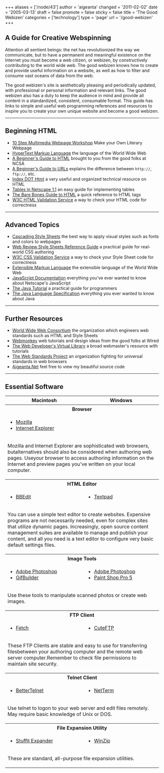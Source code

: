 +++
aliases = ['/node/43']
author = 'aigeanta'
changed = '2011-02-02'
date = '2005-03-13'
draft = false
promote = false
sticky = false
title = 'The Good Webizen'
categories = ['technology']
type = 'page'
url = '/good-webizen'
+++
<h2>A Guide for Creative Webspinning</h2><p>Attention all sentient beings: the net has revolutionized the way we communicate, but to have a permanent and meaningful existence on the Internet you must become a web citizen, or webizen, by constructively contributing to the world wide web. The good webizen knows how to create and provide useful information on a website, as well as how to filter and consume vast oceans of data from the web.


<!--more-->

The good webizen's site is aesthetically pleasing and periodically updated, with professional or personal information and relevant links. The good webizen also has a duty to keep the audience in mind and provide all content in a standardized, consistent, consumable format. This guide has links to simple and useful web programming references and resources to inspire you to create your own unique website and become a good webizen.</p><hr /><h2>Beginning HTML</h2><ul><li><a href="http://www.sonic.net/~patald/lesson/litpage/workshop.html">10 Step Multimedia Webpage Workshop</a> <span class="description">Make your Own Literary Webpage</span></li><li><a href="http://www.w3.org/MarkUp/">HyperText Markup Language</a> <span class="description">the language of the World Wide Web</span></li><li><a href="http://www.ncsa.uiuc.edu/General/Internet/WWW/HTMLPrimerAll.html">A Beginner's Guide to HTML</a> <span class="description">brought to you from the good folks at NCSA</span></li><li><a href="http://www.ncsa.uiuc.edu/demoweb/url-primer.html">A Beginner's Guide to URLs</a> <span class="description">explains the difference between <code>http://</code>, <code>ftp://</code>, etc.</span></li><li><a href="http://www.eskimo.com/~bloo/indexdot/">Index DOT Html</a> <span class="description">a very useful and organized technical resource on HTML</span></li><li><a href="http://www.netscape.com/assist/net_sites/tables.html">Tables in Netscape 1.1</a> <span class="description">an easy guide for implementing tables</span></li><li><a href="http://werbach.com/barebones/">The Bare Bones Guide to HTML</a> <span class="description">a quick reference to HTML tags</span></li><li><a href="http://validator.w3.org/">W3C HTML Validation Service</a> <span class="description">a way to check your HTML code for correctness</span></li></ul><hr /><h2>Advanced Topics</h2><ul><li><a href="http://www.w3.org/Style/css/">Cascading Style Sheets</a> <span class="description">the best way to apply visual styles such as fonts and colors to webpages</span></li><li><a href="http://style.webreview.com/">Web Review Style Sheets Reference Guide</a> <span class="description">a practical guide for real-world CSS authoring</span></li><li><a href="http://jigsaw.w3.org/css-validator/">W3C CSS Validation Service</a> <span class="description">a way to check your Style Sheet code for correctness</span></li><li><a href="http://www.w3.org/TR/REC-xml">Extensible Markup Language</a> <span class="description">the extensible language of the World Wide Web</span></li><li><a href="http://developer.netscape.com/docs/manuals/javascript.html">JavaScript Documentation</a> <span class="description">everything you've ever wanted to know about Netscape's JavaScript</span></li><li><a href="http://java.sun.com/docs/books/tutorial/index.html">The Java Tutorial</a> <span class="description">a practical guide for programmers</span></li><li><a href="http://java.sun.com/docs/books/jls/html/index.html">The Java Language Specification</a> <span class="description">everything you ever wanted to know about Java</span></li></ul><hr /><h2>Further Resources</h2><ul><li><a href="http://www.w3.org/">World Wide Web Consortium</a> <span class="description">the organization which engineers web standards such as HTML and Style Sheets</span></li><li><a href="http://www.hotwired.com/webmonkey/">Webmonkey</a> <span class="description">web tutorials and design ideas from the good folks at Wired</span></li><li><a href="http://wdvl.internet.com/">The Web Developer's Virtual Library</a> <span class="description">a broad webmaster's resource with tutorials</span></li><li><a href="http://www.webstandards.org/">The Web Standards Project</a> <span class="description">an organization fighting for universal standards in web browsers</span></li><li><a href="http://www.aigeanta.net/">Aigeanta.Net</a> <span class="description">feel free to view my beautiful source code</span></li></ul><hr /><h2>Essential Software</h2><table><tr><th>Macintosh</th><th>Windows</th></tr><tr><th colspan="2">Browser</th></tr><tr><td colspan="2"><ul><li><a href="http://www.mozilla.org/">Mozilla</a></li><li><a href="http://www.microsoft.com/ie/download/">Internet Explorer</a></li></ul></td></tr><tr><td colspan="2"><p>Mozilla and Internet Explorer are sophisticated web browsers, butalternatives should also be considered when authoring web pages. Useyour browser to access authoring information on the Internet and preview pages you've written on your local computer.</p></td></tr><tr><th colspan="2">HTML Editor</th></tr><tr><td><ul><li><a href="http://www.bbedit.com/">BBEdit</a></li></ul></td><td><ul><li><a href="http://www.textpad.com/">Textpad</a></li></ul></td></tr><tr><td colspan="2"><p>You can use a simple text editor to create websites. Expensive programs are not necessarily needed, even for complex sites that utilize dynamic pages. Increasingly, open source content management suites are available to manage and publish your content, and all you need is a text editor to configure very basic default settings files.</p></td></tr><tr><th colspan="2">Image Tools</th></tr><tr><td><ul><li><a href="http://www.adobe.com/prodindex/photoshop/main.html">Adobe Photoshop</a></li><li><a href="http://iawww.epfl.ch/Staff/Yves.Piguet/clip2gif-home/GifBuilder.html">GifBuilder</a></li></ul></td><td><ul><li><a href="http://www.adobe.com/prodindex/photoshop/main.html">Adobe Photoshop</a></li><li><a href="http://www.jasc.com/psp5.html">Paint Shop Pro 5</a></li></ul></td></tr><tr><td colspan="2"><p>Use these tools to manipulate scanned photos or create web images.</p></td></tr><tr><th colspan="2">FTP Client</th></tr><tr><td><ul><li><a href="http://www.dartmouth.edu/pages/softdev/fetch.html">Fetch</a></li></ul></td><td><ul><li><a href="http://www.cuteftp.com/">CuteFTP</a></li></ul></td></tr><tr><td colspan="2"><p>These FTP Clients are stable and easy to use for transferring filesbetween your authoring computer and the remote web server computer.Remember to check file permissions to maintain site security.</p></td></tr><tr><th colspan="2">Telnet Client</th></tr><tr><td><ul><li><a href="http://www.cstone.net/~rbraun/mac/telnet">BetterTelnet</a></li></ul></td><td><ul><li><a href="http://starbase.neosoft.com/~zkrr01/html/netterm.html">NetTerm</a></li></ul></td></tr><tr><td colspan="2"><p>Use telnet to logon to your web server and edit files remotely. May require basic knowledge of Unix or DOS.</p></td></tr><tr><th colspan="2">File Expansion Utility</th></tr><tr><td><ul><li><a href="http://www.aladdinsys.com/expander/expander_mac.html">Stuffit Expander</a></li></ul></td><td><ul><li><a href="http://www.winzip.com/">WinZip</a></li></ul></td></tr><tr><td colspan="2"><p>These are standard, all-purpose file expansion utilities.</p></td></tr></table>
